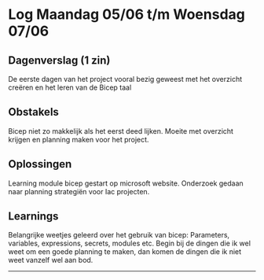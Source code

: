 # Log Maandag 05/06 t/m Woensdag 07/06

## Dagenverslag (1 zin)
De eerste dagen van het project vooral bezig geweest met het overzicht creëren en het leren van de Bicep taal 

## Obstakels
Bicep niet zo makkelijk als het eerst deed lijken. Moeite met overzicht krijgen en planning maken voor het project.

## Oplossingen
Learning module bicep gestart op microsoft website. Onderzoek gedaan naar planning strategiën voor Iac projecten.   

## Learnings
Belangrijke weetjes geleerd over het gebruik van bicep:
Parameters, variables, expressions, secrets, modules etc.
Begin bij de dingen die ik wel weet om een goede planning te maken, dan komen de dingen die ik niet weet vanzelf wel aan bod.

---
